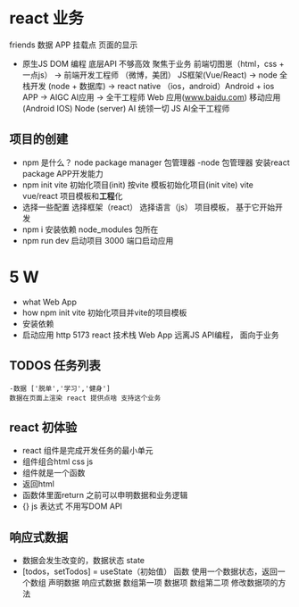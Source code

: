 # react 业务
friends 数据
APP
挂载点
页面的显示
- 原生JS
 DOM 编程
 底层API 不够高效
 聚焦于业务
 前端切图崽（html，css + 一点js） -> 前端开发工程师 （微博，美团） JS框架(Vue/React)
 -> node 全栈开发 (node + 数据库) -> react native （ios，android）Android + ios APP
 -> AIGC AI应用 -> 全干工程师
 Web 应用(www.baidu.com) 移动应用(Android IOS)
 Node (server)  AI 统领一切 JS AI全干工程师

## **项目**的创建
- npm 是什么？ node package manager 包管理器
    -node 包管理器 安装react  package APP开发能力
- npm init vite 初始化项目(init)
按vite 模板初始化项目(init vite)
vite vue/react 项目模板和**工程**化
- 选择一些配置
    选择框架（react）
    选择语言（js）
    项目模板， 基于它开始开发
- npm i 安装依赖
    node_modules 包所在
- npm run dev 启动项目
3000 端口启动应用

# 5 W
- what Web App
- how npm init vite 初始化项目并vite的项目模板
- 安装依赖
- 启动应用 http 5173  react 技术栈 Web App
远离JS API编程， 面向于业务

## TODOS 任务列表
    -数据 ['脱单','学习','健身']
    数据在页面上渲染 react 提供点啥 支持这个业务

## react 初体验
- react 组件是完成开发任务的最小单元
- 组件组合html css js 
- 组件就是一个函数
- 返回html 
- 函数体里面return 之前可以申明数据和业务逻辑
- {} js 表达式  不用写DOM API

## 响应式数据
- 数据会发生改变的，数据状态 state
- [todos，setTodos] = useState（初始值） 函数 使用一个数据状态，返回一个数组     声明数据 响应式数据
数组第一项 数据项
数组第二项 修改数据项的方法